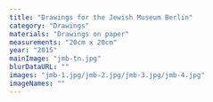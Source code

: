 ```yaml
---
title: "Drawings for the Jewish Museum Berlin"
category: "Drawings"
materials: "Drawings on paper"
measurements: "20cm x 20cm"
year: "2015"
mainImage: "jmb-tn.jpg"
blurDataURL: ""
images: "jmb-1.jpg/jmb-2.jpg/jmb-3.jpg/jmb-4.jpg"
imageNames: ""
---
```

